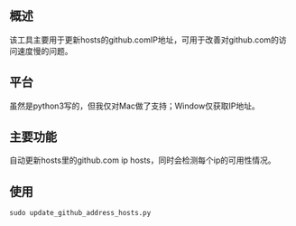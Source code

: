 ## 概述
该工具主要用于更新hosts的github.comIP地址，可用于改善对github.com的访问速度慢的问题。

## 平台
虽然是python3写的，但我仅对Mac做了支持；Window仅获取IP地址。

## 主要功能
自动更新hosts里的github.com ip hosts，同时会检测每个ip的可用性情况。

## 使用
```shell
sudo update_github_address_hosts.py
```